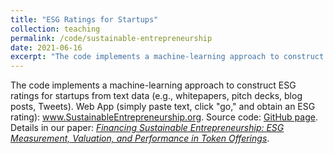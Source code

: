 ```yaml
---
title: "ESG Ratings for Startups"
collection: teaching
permalink: /code/sustainable-entrepreneurship
date: 2021-06-16
excerpt: "The code implements a machine-learning approach to construct ESG ratings for startups from text data (e.g., whitepapers, pitch decks, blog posts, Tweets). Our approach is also available via a web app → no ML/Python skills required (simply copy&paste text)."
---
```


The code implements a machine-learning approach to construct ESG ratings for startups from text data (e.g., whitepapers, pitch decks, blog posts, Tweets). Web App (simply paste text, click "go," and obtain an ESG rating): <a href="https://www.sustainableentrepreneurship.org/" target="_blank">www.SustainableEntrepreneurship.org</a>. Source code: <a href="https://github.com/sasi2400/sustainableentrepreneurship.org" target="_blank">GitHub page</a>. Details in our paper: <i><a href="https://papers.ssrn.com/sol3/papers.cfm?abstract_id=3844259" target="_blank">Financing Sustainable Entrepreneurship: ESG Measurement, Valuation, and Performance in Token Offerings</a></i>.
